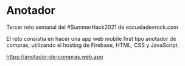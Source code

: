 # Anotador
Tercer reto semanal del #SummerHack2021 de escueladevrock.com

El reto consistía en hacer una app web mobile first tipo anotador de compras, utilizando el hosting de Firebase, HTML, CSS y JavaScript.

https://anotador-de-compras.web.app
